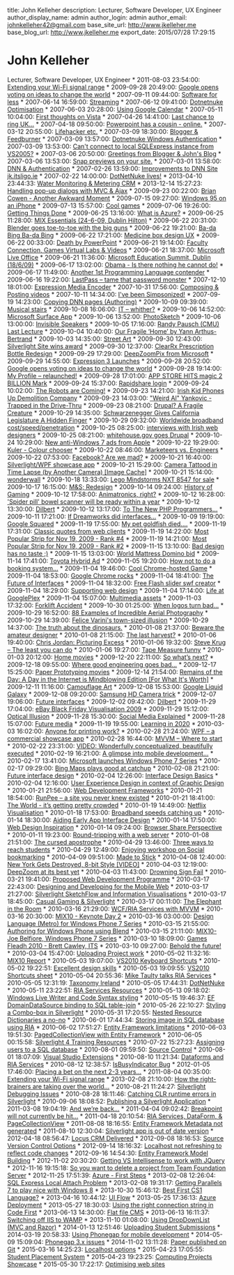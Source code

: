 title: John Kelleher
description: Lecturer, Software Developer, UX Engineer
author_display_name: admin
author_login: admin
author_email: johnkelleher42@gmail.com
base_site_url: http://www.jkelleher.me
base_blog_url: http://www.jkelleher.me
export_date: 2015/07/28 17:29:15

# John Kelleher

Lecturer, Software Developer, UX Engineer * 2011-08-03 23:54:00: [Extending your Wi-Fi signal range](/?p=7) * 2009-09-28 20:49:00: [Google opens voting on ideas to change the world](http://www.jkelleher.me/?p=123) * 2007-09-11 09:44:00: [Software for less](http://www.jkelleher.me/2007/09/software-for-less/) * 2007-06-14 16:59:00: [Streaming](http://www.jkelleher.me/2007/06/streaming/) * 2007-06-12 09:41:00: [Dotnetnuke Optimisation](http://www.jkelleher.me/2007/06/dotnetnuke-optimisation/) * 2007-06-03 20:28:00: [Using Google Calendar](http://www.jkelleher.me/2007/06/using-google-calendar/) * 2007-05-11 10:04:00: [First thoughts on Vista](http://www.jkelleher.me/2007/05/first-thoughts-on-vista/) * 2007-04-26 14:41:00: [Last chance to ring UK...](http://www.jkelleher.me/2007/04/last-chance-to-ring-uk/) * 2007-04-18 09:50:00: [Powerpoint has a cousin - online.](http://www.jkelleher.me/2007/04/powerpoint-has-a-cousin-online/) * 2007-03-12 20:55:00: [Lifehacker etc.](http://www.jkelleher.me/2007/03/lifehacker-etc/) * 2007-03-09 18:30:00: [Blogger & Feedburner](http://www.jkelleher.me/2007/03/blogger-feedburner/) * 2007-03-09 13:57:00: [Dotnetnuke Windows Authentication](http://www.jkelleher.me/2007/03/dotnetnuke-windows-authentication/) * 2007-03-09 13:53:00: [Can't connect to local SQLExpress instance from VS2005?](http://www.jkelleher.me/2007/03/cant-connect-to-local-sqlexpress-instance-from-vs2005/) * 2007-03-06 20:50:00: [Greetings from Blogger & John's Blog](http://www.jkelleher.me/2007/03/greetings-from-blogger-johns-blog/) * 2007-03-06 13:53:00: [Snap previews on your site.](http://www.jkelleher.me/2007/03/snap-previews-on-your-site/) * 2007-03-01 13:58:00: [DNN & Authentication](http://www.jkelleher.me/2007/03/dnn-authentication/) * 2007-02-26 13:59:00: [Improvements to DNN Site jk.itsligo.ie](http://www.jkelleher.me/2007/02/improvements-to-dnn-site-jk-itsligo-ie/) * 2007-02-22 14:00:00: [DotNetNuke lives!](http://www.jkelleher.me/2007/02/dotnetnuke-lives/) * 2013-04-10 23:44:33: [Water Monitoring & Metering CRM](http://www.jkelleher.me/?p=420) * 2013-12-14 15:27:23: [Handling pop-up dialogs with MVC & Ajax](http://www.jkelleher.me/?p=605) * 2009-09-23 00:22:00: [Brian Cowen - Another Awkward Moment](http://www.jkelleher.me/2009/09/brian-cowen-another-awkward-moment/) * 2009-07-15 09:27:00: [Windows 95 on an iPhone](http://www.jkelleher.me/2009/07/windows-95-on-an-iphone/) * 2009-07-13 15:57:00: [Cool games](http://www.jkelleher.me/2009/07/cool-games/) * 2009-07-06 19:26:00: [Getting Things Done](http://www.jkelleher.me/2009/07/getting-things-done/) * 2009-06-25 13:16:00: [What is Azure?](http://www.jkelleher.me/2009/06/what-is-azure/) * 2009-06-25 11:28:00: [MIX Essentials (24-6-09, Dublin Hilton)](http://www.jkelleher.me/2009/06/mix-essentials-24-6-09-dublin-hilton/) * 2009-06-22 20:31:00: [Blender goes toe-to-toe with the big guns](http://www.jkelleher.me/2009/06/blender-goes-toe-to-toe-with-the-big-guns/) * 2009-06-22 19:21:00: [Ba-da Bing Ba-da Bing](http://www.jkelleher.me/2009/06/ba-da-bing-ba-da-bing/) * 2009-06-22 17:21:00: [Medicine box design UX](http://www.jkelleher.me/2009/06/medicine-box-design-ux/) * 2009-06-22 00:33:00: [Death by PowerPoint](http://www.jkelleher.me/2009/06/death-by-powerpoint/) * 2009-06-21 19:14:00: [Faculty Connection, Games Virtual Labs & Videos](http://www.jkelleher.me/2009/06/faculty-connection-games-virtual-labs-videos/) * 2009-06-21 18:37:00: [Microsoft Live Office](http://www.jkelleher.me/2009/06/microsoft-live-office/) * 2009-06-21 11:36:00: [Microsoft Education Summit, Dublin (18/6/09)](http://www.jkelleher.me/2009/06/microsoft-education-summit-dublin-18609/) * 2009-06-17 13:02:00: [Obama - Is there nothing he cannot do!](http://www.jkelleher.me/2009/06/obama-is-there-nothing-he-cannot-do/) * 2009-06-17 11:49:00: [Another 1st Programming Language contender](http://www.jkelleher.me/2009/06/another-1st-programming-language-contender/) * 2009-06-16 19:22:00: [LastPass – tame that password monster](http://www.jkelleher.me/2009/06/lastpass-tame-that-password-monster/) * 2007-12-10 18:01:00: [Expression Media Encoder](http://www.jkelleher.me/2007/12/expression-media-encoder/) * 2007-10-31 17:56:00: [Composing & Posting videos](http://www.jkelleher.me/2007/10/composing-posting-videos/) * 2007-10-11 14:34:00: [I've been Simpsonized!](http://www.jkelleher.me/2007/10/ive-been-simpsonized/) * 2007-09-19 14:23:00: [Copying DNN pages (Authoring)](http://www.jkelleher.me/2007/09/copying-dnn-pages-authoring/) * 2009-10-09 09:39:00: [Musical stairs](http://www.jkelleher.me/2009/10/musical-stairs/) * 2009-10-08 16:06:00: [IT – whither?](http://www.jkelleher.me/2009/10/it-whither/) * 2009-10-06 14:52:00: [Microsoft Surface App](http://www.jkelleher.me/2009/10/microsoft-surface-app/) * 2009-10-06 13:52:00: [PhotoSketch](http://www.jkelleher.me/2009/10/photosketch/) * 2009-10-06 13:00:00: [Invisible Speakers](http://www.jkelleher.me/2009/10/invisible-speakers/) * 2009-10-05 17:16:00: [Randy Pausch (CMU) Last Lecture](http://www.jkelleher.me/2009/10/randy-pausch-cmu-last-lecture/) * 2009-10-04 10:40:00: [Our Fragile ‘Home’ by Yann Arthus-Bertrand](http://www.jkelleher.me/2009/10/our-fragile-home-by-yann-arthus-bertrand/) * 2009-10-03 14:35:00: [Street Art](http://www.jkelleher.me/2009/10/street-art/) * 2009-09-30 12:43:00: [Silverlight Site wins award](http://www.jkelleher.me/2009/09/silverlight-site-wins-award/) * 2009-09-30 12:37:00: [ClearRx Prescription Bottle Redesign](http://www.jkelleher.me/2009/09/clearrx-prescription-bottle-redesign/) * 2009-09-29 17:29:00: [DeepZoomPix from Microsoft](http://www.jkelleher.me/2009/09/deepzoompix-from-microsoft/) * 2009-09-29 14:55:00: [Expression 3 Launches](http://www.jkelleher.me/2009/09/expression-3-launches/) * 2009-09-28 20:52:00: [Google opens voting on ideas to change the world](http://www.jkelleher.me/2009/09/google-opens-voting-on-ideas-to-change-the-world/) * 2009-09-28 19:14:00: [My Profile – relaunched!](http://www.jkelleher.me/2009/09/my-profile-relaunched/) * 2009-09-28 17:01:00: [APP STORE HITS magic 2 BILLION Mark](http://www.jkelleher.me/2009/09/app-store-hits-magic-2-billion-mark/) * 2009-09-24 15:37:00: [Rapidshare login](http://www.jkelleher.me/2009/09/rapidshare-login/) * 2009-09-24 10:02:00: [The Robots are Coming!](http://www.jkelleher.me/2009/09/the-robots-are-coming/) * 2009-09-23 14:21:00: [Irish Kid Phones Up Demolition Company](http://www.jkelleher.me/2009/09/irish-kid-phones-up-demolition-company/) * 2009-09-23 14:03:00: ["Weird Al" Yankovic - Trapped in the Drive-Thru](http://www.jkelleher.me/2009/09/weird-al-yankovic-trapped-in-the-drive-thru/) * 2009-09-23 08:21:00: [Drupal? A Fragile Creature](http://www.jkelleher.me/2009/09/drupal-a-fragile-creature/) * 2009-10-29 14:35:00: [Schwarzenegger Gives California Legislature A Hidden Finger](http://www.jkelleher.me/2009/10/schwarzenegger-gives-california-legislature-a-hidden-finger/) * 2009-10-29 09:32:00: [Worldwide broadband cost/speed/penetration](http://www.jkelleher.me/2009/10/worldwide-broadband-costspeedpenetration/) * 2009-10-25 08:25:00: [interviews with Irish web designers](http://www.jkelleher.me/2009/10/interviews-with-irish-web-designers/) * 2009-10-25 08:21:00: [whitehouse.gov goes Drupal](http://www.jkelleher.me/2009/10/whitehouse-gov-goes-drupal/) * 2009-10-24 10:29:00: [New anti-Windows 7 ads from Apple](http://www.jkelleher.me/2009/10/new-anti-windows-7-ads-from-apple/) * 2009-10-22 19:29:00: [Kuler - Colour chooser](http://www.jkelleher.me/2009/10/kuler-colour-chooser/) * 2009-10-22 08:46:00: [Marketeers vs. Engineers](http://www.jkelleher.me/2009/10/marketeers-vs-engineers/) * 2009-10-22 07:53:00: [Facebook? Are we mad?](http://www.jkelleher.me/2009/10/facebook-are-we-mad/) * 2009-10-21 16:40:00: [Silverlight/WPF showcase app](http://www.jkelleher.me/2009/10/silverlightwpf-showcase-app/) * 2009-10-21 15:29:00: [Camera Tattood in Time Lapse (by Another Camera) [Image Cache]](http://www.jkelleher.me/2009/10/camera-tattood-in-time-lapse-by-another-camera-image-cache/) * 2009-10-21 15:14:00: [wonderwall](http://www.jkelleher.me/2009/10/wonderwall/) * 2009-10-18 13:33:00: [Lego Mindstorms NXT 8547 for sale](http://www.jkelleher.me/2009/10/lego-mindstorms-nxt-8547-for-sale/) * 2009-10-17 16:15:00: [M&S; Redesign](http://www.jkelleher.me/2009/10/ms-redesign/) * 2009-10-14 09:24:00: [History of Gaming](http://www.jkelleher.me/2009/10/history-of-gaming/) * 2009-10-12 17:58:00: [Animatronics, right?](http://www.jkelleher.me/2009/10/animatronics-right/) * 2009-10-12 16:28:00: ['Spider pill' bowel scanner will be ready within a year](http://www.jkelleher.me/2009/10/spider-pill-bowel-scanner-will-be-ready-within-a-year/) * 2009-10-12 13:30:00: [Dilbert](http://www.jkelleher.me/2009/10/dilbert-2/) * 2009-10-12 13:17:00: [To The New PHP Programmers…](http://www.jkelleher.me/2009/10/to-the-new-php-programmers/) * 2009-10-11 17:21:00: [If Dreamworks did interfaces…](http://www.jkelleher.me/2009/10/if-dreamworks-did-interfaces/) * 2009-10-09 19:19:00: [Google Squared](http://www.jkelleher.me/2009/10/google-squared/) * 2009-11-19 17:55:00: [My pet goldfish died....](http://www.jkelleher.me/2009/11/my-pet-goldfish-died/) * 2009-11-19 17:31:00: [Classic quotes from web clients](http://www.jkelleher.me/2009/11/classic-quotes-from-web-clients/) * 2009-11-19 14:22:00: [Most Popular Strip for Nov 19, 2009 - Rank #4](http://www.jkelleher.me/2009/11/most-popular-strip-for-nov-19-2009-rank-4/) * 2009-11-19 14:21:00: [Most Popular Strip for Nov 19, 2009 - Rank #2](http://www.jkelleher.me/2009/11/most-popular-strip-for-nov-19-2009-rank-2/) * 2009-11-15 13:10:00: [Bad design has no taste ;)](http://www.jkelleher.me/2009/11/bad-design-has-no-taste/) * 2009-11-15 13:03:00: [World Mattress Domino bid](http://www.jkelleher.me/2009/11/world-mattress-domino-bid/) * 2009-11-14 17:41:00: [Toyota Hybrid Ad](http://www.jkelleher.me/2009/11/toyota-hybrid-ad/) * 2009-11-05 19:20:00: [How not to do a booking system…](http://www.jkelleher.me/2009/11/how-not-to-do-a-booking-system/) * 2009-11-04 19:46:00: [Cool Chrome-hosted Game](http://www.jkelleher.me/2009/11/cool-chrome-hosted-game/) * 2009-11-04 18:53:00: [Google Chrome rocks](http://www.jkelleher.me/2009/11/google-chrome-rocks/) * 2009-11-04 18:41:00: [The Future of Interfaces](http://www.jkelleher.me/2009/11/the-future-of-interfaces/) * 2009-11-04 18:32:00: [Free Flash slider swf creator](http://www.jkelleher.me/2009/11/free-flash-slider-swf-creator/) * 2009-11-04 18:29:00: [Supporting web design](http://www.jkelleher.me/2009/11/supporting-web-design/) * 2009-11-04 17:14:00: [Life at GooglePlex](http://www.jkelleher.me/2009/11/life-at-googleplex/) * 2009-11-04 15:07:00: [Multimedia assets](http://www.jkelleher.me/2009/11/multimedia-assets/) * 2009-11-03 17:32:00: [Forklift Accident](http://www.jkelleher.me/2009/11/forklift-accident/) * 2009-10-30 01:25:00: [When logos turn bad…](http://www.jkelleher.me/2009/10/when-logos-turn-bad/) * 2009-10-29 16:52:00: [88 Examples of Incredible Aerial Photography](http://www.jkelleher.me/2009/10/88-examples-of-incredible-aerial-photography/) * 2009-10-29 14:39:00: [Felice Varini's town-sized illusion](http://www.jkelleher.me/2009/10/felice-varinis-town-sized-illusion/) * 2009-10-29 14:37:00: [The truth about the dinosaurs.](http://www.jkelleher.me/2009/10/the-truth-about-the-dinosaurs/) * 2010-01-08 21:37:00: [Beware the amateur designer](http://www.jkelleher.me/2010/01/beware-the-amateur-designer/) * 2010-01-08 21:15:00: [The last harvest?](http://www.jkelleher.me/2010/01/the-last-harvest/) * 2010-01-06 19:40:00: [Chris Jordan: Picturing Excess](http://www.jkelleher.me/2010/01/chris-jordan-picturing-excess/) * 2010-01-06 19:32:00: [Steve Krug – The least you can do](http://www.jkelleher.me/2010/01/steve-krug-the-least-you-can-do/) * 2010-01-06 19:27:00: [Tape Measure funny](http://www.jkelleher.me/2010/01/tape-measure-funny/) * 2010-01-03 20:12:00: [Home movies](http://www.jkelleher.me/2010/01/home-movies/) * 2009-12-20 22:11:00: [So what’s next?](http://www.jkelleher.me/2009/12/so-whats-next/) * 2009-12-18 09:55:00: [Where good engineering goes bad…](http://www.jkelleher.me/2009/12/where-good-engineering-goes-bad/) * 2009-12-17 15:25:00: [Paper Prototyping movies](http://www.jkelleher.me/2009/12/paper-prototyping-movies/) * 2009-12-14 21:54:00: [Remains of the Day: A Day in the Internet is Mindblowing Edition [For What It's Worth]](http://www.jkelleher.me/2009/12/remains-of-the-day-a-day-in-the-internet-is-mindblowing-edition-for-what-its-worth/) * 2009-12-11 11:16:00: [Camouflage Art](http://www.jkelleher.me/2009/12/camouflage-art/) * 2009-12-08 15:53:00: [Google Liquid Galaxy](http://www.jkelleher.me/2009/12/google-liquid-galaxy/) * 2009-12-08 09:20:00: [Samsung HD Camera trick](http://www.jkelleher.me/2009/12/samsung-hd-camera-trick/) * 2009-12-07 19:06:00: [Future interfaces](http://www.jkelleher.me/2009/12/future-interfaces/) * 2009-12-02 09:42:00: [Dilbert](http://www.jkelleher.me/2009/12/dilbert/) * 2009-11-29 17:04:00: [eBay Black Friday Visualisation 2009](http://www.jkelleher.me/2009/11/ebay-black-friday-visualisation-2009/) * 2009-11-29 15:12:00: [Optical Illusion](http://www.jkelleher.me/2009/11/optical-illusion/) * 2009-11-28 15:30:00: [Social Media Explained](http://www.jkelleher.me/2009/11/social-media-explained/) * 2009-11-28 15:07:00: [Future media](http://www.jkelleher.me/2009/11/future-media/) * 2009-11-19 19:55:00: [Learning in 2020](http://www.jkelleher.me/2009/11/learning-in-2020/) * 2010-03-03 16:02:00: [Anyone for printing work?](http://www.jkelleher.me/2010/03/anyone-for-printing-work/) * 2010-02-28 21:24:00: [WPF – a commercial showcase app](http://www.jkelleher.me/2010/02/wpf-a-commercial-showcase-app/) * 2010-02-28 16:44:00: [MVVM – Where to start](http://www.jkelleher.me/2010/02/mvvm-where-to-start/) * 2010-02-22 23:31:00: [VIDEO: Wonderfully conceptualized, beautifully executed](http://www.jkelleher.me/2010/02/video-wonderfully-conceptualized-beautifully-executed/) * 2010-02-19 16:21:00: [A glimpse into mobile development…](http://www.jkelleher.me/2010/02/a-glimpse-into-mobile-development/) * 2010-02-17 13:41:00: [Microsoft launches Windows Phone 7 Series](http://www.jkelleher.me/2010/02/microsoft-launches-windows-phone-7-series/) * 2010-02-17 09:29:00: [Bing Maps plays good at catchup](http://www.jkelleher.me/2010/02/bing-maps-plays-good-at-catchup/) * 2010-02-08 21:21:00: [Future interface design](http://www.jkelleher.me/2010/02/future-interface-design/) * 2010-02-04 12:26:00: [Interface Design Basics](http://www.jkelleher.me/2010/02/interface-design-basics/) * 2010-02-04 12:16:00: [User Experience Design in context of Graphic Design](http://www.jkelleher.me/2010/02/user-experience-design-in-context-of-graphic-design/) * 2010-01-21 21:56:00: [Web Development Frameworks](http://www.jkelleher.me/2010/01/web-development-frameworks/) * 2010-01-21 18:54:00: [RunPee – a site you never knew existed](http://www.jkelleher.me/2010/01/runpee-a-site-you-never-knew-existed/) * 2010-01-21 18:41:00: [The World - it’s getting pretty crowded](http://www.jkelleher.me/2010/01/the-world-its-getting-pretty-crowded/) * 2010-01-19 14:49:00: [Netflix Visualisation](http://www.jkelleher.me/2010/01/netflix-visualisation/) * 2010-01-18 17:53:00: [Broadband speeds catching up](http://www.jkelleher.me/2010/01/broadband-speeds-catching-up/) * 2010-01-14 18:30:00: [Aiding Early App Interface Design](http://www.jkelleher.me/2010/01/aiding-early-app-interface-design/) * 2010-01-14 17:50:00: [Web Design Inspiration](http://www.jkelleher.me/2010/01/web-design-inspiration/) * 2010-01-14 09:24:00: [Browser Share Perspective](http://www.jkelleher.me/2010/01/browser-share-perspective/) * 2010-01-11 19:23:00: [Round-tripping with a web server](http://www.jkelleher.me/2010/01/round-tripping-with-a-web-server/) * 2010-01-08 21:51:00: [The cursed apostrophe](http://www.jkelleher.me/2010/01/the-cursed-apostrophe/) * 2010-04-29 13:46:00: [Three ways to reach students](http://www.jkelleher.me/2010/04/three-ways-to-reach-students/) * 2010-04-29 12:49:00: [Enjoying workshop on Social bookmarking](http://www.jkelleher.me/2010/04/enjoying-workshop-on-social-bookmarking/) * 2010-04-09 09:51:00: [Made to Stick](http://www.jkelleher.me/2010/04/made-to-stick/) * 2010-04-08 12:40:00: [New York Gets Destroyed, 8-bit Style [VIDEO]](http://www.jkelleher.me/2010/04/new-york-gets-destroyed-8-bit-style-video/) * 2010-04-03 12:19:00: [DeepZoom at its best yet](http://www.jkelleher.me/2010/04/deepzoom-at-its-best-yet/) * 2010-04-03 11:43:00: [Drowning Sign Fail](http://www.jkelleher.me/2010/04/drowning-sign-fail/) * 2010-03-21 19:41:00: [Proposed Web Development Programme](http://www.jkelleher.me/2010/03/proposed-web-development-programme/) * 2010-03-17 22:43:00: [Designing and Developing for the Mobile Web](http://www.jkelleher.me/2010/03/designing-and-developing-for-the-mobile-web/) * 2010-03-17 21:27:00: [Silverlight SketchFlow and Information Visualisations](http://www.jkelleher.me/2010/03/silverlight-sketchflow-and-information-visualisations/) * 2010-03-17 18:45:00: [Casual Gaming & Silverlight](http://www.jkelleher.me/2010/03/casual-gaming-silverlight/) * 2010-03-17 00:11:00: [The Elephant in the Room](http://www.jkelleher.me/2010/03/the-elephant-in-the-room/) * 2010-03-16 21:29:00: [WCF/RIA Services with MVVM](http://www.jkelleher.me/2010/03/wcfria-services-with-mvvm/) * 2010-03-16 20:30:00: [MIX10 - Keynote Day 2](http://www.jkelleher.me/2010/03/mix10-keynote-day-2/) * 2010-03-16 03:00:00: [Design Language (Metro) for Windows Phone 7 Series](http://www.jkelleher.me/2010/03/design-language-metro-for-windows-phone-7-series/) * 2010-03-15 21:55:00: [Authoring for Windows Phone using Blend](http://www.jkelleher.me/2010/03/authoring-for-windows-phone-using-blend/) * 2010-03-15 21:11:00: [MIX10- Joe Belfiore, Windows Phone 7 Series](http://www.jkelleher.me/2010/03/mix10-joe-belfiore-windows-phone-7-series/) * 2010-03-10 18:09:00: [Games Fleadh 2010 - Brett Cawley, ITS](http://www.jkelleher.me/2010/03/games-fleadh-2010-brett-cawley-its/) * 2010-03-10 09:27:00: [Behold the future!](http://www.jkelleher.me/2010/03/behold-the-future/) * 2010-03-04 15:47:00: [Uploading Project work](http://www.jkelleher.me/2010/03/uploading-project-work/) * 2010-05-02 11:32:16: [MIX10 Report](http://www.jkelleher.me/2010/05/mix10-report/) * 2010-05-03 19:07:00: [VS2010 Keyboard Shortcuts](http://www.jkelleher.me/2010/05/vs2010-keyboard-shortcuts/) * 2010-05-02 19:22:51: [Excellent design skills](http://www.jkelleher.me/2010/05/excellent-design-skills/) * 2010-05-03 19:09:55: [VS2010 Shortcuts sheet](http://www.jkelleher.me/2010/05/vs2010-shortcuts-sheet/) * 2010-05-04 20:55:36: [Mike Taulty talks RIA Services](http://www.jkelleher.me/2010/05/mike-taulty-talks-ria-services/) * 2010-05-05 12:31:19: [Taxonomy Ireland](http://www.jkelleher.me/2010/05/taxonomy-ie/) * 2010-05-05 17:44:31: [DotNetNuke](http://www.jkelleher.me/2010/05/dotnetnuke/) * 2010-05-11 23:22:51: [RIA Services Resources](http://www.jkelleher.me/2010/05/ria-services-resources/) * 2010-05-13 09:18:02: [Windows Live Writer and Code Syntax styling](http://www.jkelleher.me/2010/05/windows-live-writer-and-posting-embedded-silverlight-xap-files/) * 2010-05-15 19:46:37: [EF DomainDataSource binding to SQL table-join](http://www.jkelleher.me/2010/05/ef-domaindatasource-binding-to-sql-table-join/) * 2010-05-26 22:10:27: [Styling a Combo-box in Silverlight](http://www.jkelleher.me/2010/05/styling-a-combo-box-in-silverlight/) * 2010-05-31 17:20:55: [Nested Resource Dictionaries a no-no](http://www.jkelleher.me/2010/05/nested-resource-dictionaries-a-no-no/) * 2010-06-01 17:44:34: [Storing image in SQL database using RIA](http://www.jkelleher.me/2010/06/storing-image-in-sql-database-using-ria/) * 2010-06-02 17:51:27: [Entity Framework limitations](http://www.jkelleher.me/2010/06/entity-framework-limitations/) * 2010-06-03 19:51:30: [PagedCollectionView with Entity Framework](http://www.jkelleher.me/2010/06/pagedcollectionview-with-entity-framework/) * 2010-06-05 00:15:58: [Silverlight 4 Training Resources](http://www.jkelleher.me/2010/06/silverlight-4-training-resources/) * 2010-07-22 15:27:23: [Assigning users to a SQL database](http://www.jkelleher.me/2010/07/assigning-users-to-a-sql-database/) * 2010-08-01 09:59:50: [Source Control](http://www.jkelleher.me/2010/08/source-control/) * 2010-08-01 18:07:09: [Visual Studio Extensions](http://www.jkelleher.me/2010/08/visual-studio-extensions/) * 2010-08-10 11:21:34: [Dataforms and RIA Services](http://www.jkelleher.me/2010/08/dataforms-and-ria-services/) * 2010-08-12 12:38:57: [IsBusyIndicator Bug](http://www.jkelleher.me/2010/08/isbusyindicator-bug/) * 2012-01-05 17:46:00: [Placing a bet on the next 2-3 years...](http://www.jkelleher.me/2012/01/placing-a-bet-on-the-next-2-3-years/) * 2011-08-04 00:35:00: [Extending your Wi-Fi signal range](http://www.jkelleher.me/2011/08/extending-your-wi-fi-signal-range/) * 2013-02-08 21:10:00: [How the right-brainers are taking over the world…](http://www.jkelleher.me/2013/02/how-the-right-brainers-are-taking-over-the-world/) * 2010-08-21 11:24:27: [Silverlight Debugging Issues](http://www.jkelleher.me/2010/08/silverlight-debugging-issues/) * 2010-08-28 18:11:46: [Catching CLR runtime errors in Silverlight](http://www.jkelleher.me/2010/08/catching-clr-runtime-errors-in-silverlight/) * 2010-09-06 18:08:52: [Publishing a Silverlight Application](http://www.jkelleher.me/2010/09/publishing-a-silverlight-application/) * 2011-03-08 19:04:19: [And we’re back…](http://www.jkelleher.me/2011/03/and-were-back/) * 2011-04-04 09:02:42: [Breakpoint will not currently be hit…](http://www.jkelleher.me/2011/04/breakpoint-will-not-currently-be-hit/) * 2011-04-18 20:10:54: [RIA Services, DataForm, & PageCollectionView](http://www.jkelleher.me/2011/04/ria-services-dataform-pagecollectionview/) * 2011-08-08 18:16:55: [Entity Framework Metadata not generated](http://www.jkelleher.me/2011/08/entity-framework-metadata-not-generated/) * 2011-08-10 12:30:04: [Silverlight app is out of date version](http://www.jkelleher.me/2011/08/silverlight-app-is-out-of-date-version/) * 2012-04-18 08:56:47: [Locus CRM Delivered](http://www.jkelleher.me/2012/04/locus-crm-delivered/) * 2012-09-08 18:16:53: [Source Version Control Options](http://www.jkelleher.me/2012/09/source-version-control-options/) * 2012-09-14 18:16:32: [Localhost not refreshing to reflect code changes](http://www.jkelleher.me/2012/09/localhost-not-refreshing-to-reflect-code-changes/) * 2012-09-16 14:54:30: [Entity Framework Model Building](http://www.jkelleher.me/2012/09/entity-framework-model-building/) * 2012-11-02 20:30:20: [Getting VS Intellisense to work with JQuery](http://www.jkelleher.me/2012/11/getting-vs-intellisense-to-work-with-jquery/) * 2012-11-16 19:15:18: [So you want to delete a project from Team Foundation Server](http://www.jkelleher.me/2012/11/so-you-want-to-delete-a-project-from-team-foundation-server/) * 2012-11-25 17:51:39: [Azure - First Steps](http://www.jkelleher.me/2012/11/azure-first-steps/) * 2013-02-08 12:26:04: [SQL Express Local Attach Problem](http://www.jkelleher.me/2013/02/sql-express-local-attach-problem/) * 2013-02-08 19:31:17: [Getting Parallels 7 to play nice with Windows 8](http://www.jkelleher.me/2013/02/getting-parallels-7-to-play-nice-with-windows-8/) * 2013-10-30 15:46:12: [Best First CS1 Language?](http://www.jkelleher.me/2013/10/best_first_cs_language/) * 2013-04-16 10:44:12: [UI Flow](http://www.jkelleher.me/2013/04/ui-flow/) * 2013-05-25 17:36:13: [Azure Deployment](http://www.jkelleher.me/2013/05/azure-deployment/) * 2013-05-27 18:30:03: [Using the right connection string in Code First](http://www.jkelleher.me/2013/05/using-the-right-connection-string-in-code-first/) * 2013-06-13 14:30:00: [Flat file CMS](http://www.jkelleher.me/2013/06/flat-file-cms/) * 2013-06-13 16:11:37: [Switching off IIS to WAMP](http://www.jkelleher.me/2013/06/switching-off-iis-to-wamp/) * 2013-11-10 01:08:00: [Using DropDownList (MVC and Razor)](http://www.jkelleher.me/2013/11/using-dropdownlist-mvc-and-razor/) * 2014-01-13 12:51:46: [Uploading Student Submissions](http://www.jkelleher.me/2014/01/uploading-student-submissions/) * 2014-03-19 20:58:33: [Using Phonegap for mobile development](http://www.jkelleher.me/2014/03/phonegap/) * 2014-05-09 15:09:04: [Phonegap 3.x issues](http://www.jkelleher.me/2014/05/phonegap-3-x-issues/) * 2014-11-02 13:11:28: [Paper published on Git](http://www.jkelleher.me/2014/11/paper-published-on-git/) * 2015-03-16 14:25:23: [Localhost options](http://www.jkelleher.me/2015/03/localhost-options/) * 2015-04-23 17:05:55: [Student Placement System](http://www.jkelleher.me/2015/04/student-placement-system/) * 2015-04-23 19:23:25: [Computing Projects Showcase](http://www.jkelleher.me/2015/04/computing-projects-showcase/) * 2015-05-30 17:22:17: [Optimising web sites](http://www.jkelleher.me/2015/05/optimising-web-sites/)